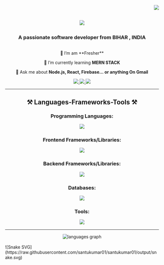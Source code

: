 <img align="right" src="https://visitor-badge.laobi.icu/badge?page_id=santukumar01.santukumar01" />

<h1 align="center">
    <img src="https://readme-typing-svg.herokuapp.com/?font=Righteous&size=35&center=true&vCenter=true&width=500&height=70&duration=3000&lines=Hi+There!+👋;+I'm+Santu+Kumar!;" />
</h1>

<h3 align="center">A passionate software developer from BIHAR , INDIA</h3>


<br/>

<div align="center">
 🔭 I’m am **Fresher**
 
 🌱 I’m currently learning **MERN STACK**

💬 Ask me about **Node.js, React, Firebase... or anything On Gmail**
 </div>


 </div>
<div align="center"> 
  <a href="mailto:santuku67@gmail.com">
    <img src="https://img.shields.io/badge/Gmail-333333?style=for-the-badge&logo=gmail&logoColor=red" />
  </a>
  <a href="https://www.linkedin.com/in/santu-kumar/" target="_blank">
    <img src="https://img.shields.io/badge/LinkedIn-0077B5?style=for-the-badge&logo=linkedin&logoColor=white" target="_blank" />
  </a>
  <a href="https://santukumar.onrender.com/" target="_blank">
     <img src="https://img.shields.io/badge/Portfolio-FF5722?style=for-the-badge&logo=todoist&logoColor=white" target="_blank" />
  </a>
</div>
 <hr/>

<h2 align="center">⚒️ Languages-Frameworks-Tools ⚒️</h2>
<div align="center">
    <h3>Programming Languages:</h3>
    <img src="https://skillicons.dev/icons?i=c,cpp,java,javascript,html,css" />
</div>

<div align="center">
    <h3>Frontend Frameworks/Libraries:</h3>
    <img src="https://skillicons.dev/icons?i=react,bootstrap,tailwind,mui" />
</div>

<div align="center">
    <h3>Backend Frameworks/Libraries:</h3>
    <img src="https://skillicons.dev/icons?i=nodejs,express" />
</div>

<div align="center">
    <h3>Databases:</h3>
    <img src="https://skillicons.dev/icons?i=mongodb,firebase" />
</div>

<div align="center">
    <h3>Tools:</h3>
    <img src="https://skillicons.dev/icons?i=vscode,github,git" />
</div>

<hr/>


<div align="center">
  <img src="https://github-readme-stats.vercel.app/api/top-langs?username=santukumar01&locale=en&hide_title=false&layout=compact&card_width=320&langs_count=5&theme=dracula&hide_border=false" height="150" alt="languages graph"  />
</div>


<br clear="both">
![Snake SVG](https://raw.githubusercontent.com/santukumar01/santukumar01/output/snake.svg)

###
